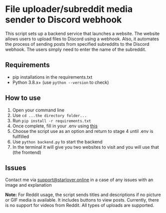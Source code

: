 # File uploader/subreddit media sender to Discord webhook 
This script sets up a backend service that launches a website. The website allows users to upload files to Discord using a webhook. Also, it automates the process of sending posts from specified subreddits to the Discord webhook. The users simply need to enter the name of the subreddit.

## Requirements 
- pip installations in the requirements.txt
- Python 3.8.x+ (use ``python --version`` to check)

## How to use 
1. Open your command line
2. Use ``cd ...the directory folder...``
3. Run ``pip install -r requirements.txt``
4. Once complete, fill in your .env using [this](https://www.reddit.com/prefs/apps)
5. Choose the script use as an option and return to stage 4 until .env is fullfilled
6. Use ``python backend.py`` to start the backend
7. In the terminal it will give you two websites to visit and you will use that (the frontend)

## Issues
Contact me via <a href="mailto:support@starlover.online">support@starlover.online</a> in a case of any issues with an image and explanation

**Note:** For Reddit usage, the script sends titles and descriptions if no picture or GIF media is available. It includes buttons to view posts. Currently, there is no support for videos from Reddit. All types of uploads are supported.
